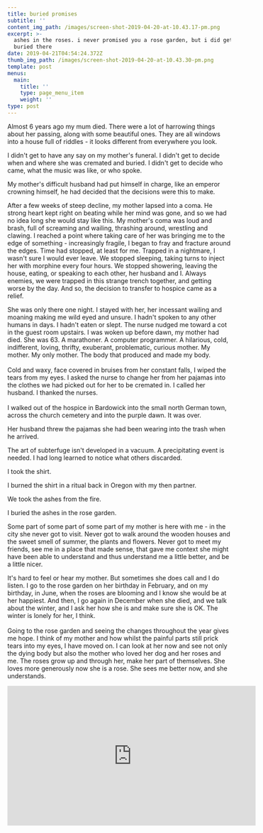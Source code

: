 ```yaml
---
title: buried promises
subtitle: ''
content_img_path: /images/screen-shot-2019-04-20-at-10.43.17-pm.png
excerpt: >-
  ashes in the roses. i never promised you a rose garden, but i did get you
  buried there
date: 2019-04-21T04:54:24.372Z
thumb_img_path: /images/screen-shot-2019-04-20-at-10.43.30-pm.png
template: post
menus:
  main:
    title: ''
    type: page_menu_item
    weight: ''
type: post
---
```

Almost 6 years ago my mum died. There were a lot of harrowing things about her passing, along with some beautiful ones. They are all windows into a house full of riddles - it looks different from everywhere you look.

I didn't get to have any say on my mother's funeral.
I didn't get to decide when and where she was cremated and buried.
I didn't get to decide who came, what the music was like, or who spoke.

My mother's difficult husband had put himself in charge, like an emperor crowning himself, he had decided that the decisions were this to make.

After a few weeks of steep decline, my mother lapsed into a coma. He strong heart kept right on beating while her mind was gone, and so we had no idea long she would stay like this. My mother's coma was loud and brash, full of screaming and wailing, thrashing around, wrestling and clawing. I reached a point where taking care of her was bringing me to the edge of something - increasingly fragile, I began to fray and fracture around the edges. Time had stopped, at least for me. Trapped in a nightmare, I wasn't sure I would ever leave. We stopped sleeping, taking turns to inject her with morphine every four hours. We stopped showering, leaving the house, eating, or speaking to each other, her husband and I. Always enemies, we were trapped in this strange trench together, and getting worse by the day.
And so, the decision to transfer to hospice came as a relief.

She was only there one night. I stayed with her, her incessant wailing and moaning making me wild eyed and unsure. I hadn't spoken to any other humans in days. I hadn't eaten or slept. The nurse nudged me toward a cot in the guest room upstairs. I was woken up before dawn, my mother had died. She was 63. A marathoner. A computer programmer. A hilarious, cold, indifferent, loving, thrifty, exuberant, problematic, curious mother. My mother. My only mother. The body that produced and made my body. \
\
Cold and waxy, face covered in bruises from her constant falls, I wiped the tears from my eyes. I asked the nurse to change her from her pajamas into the clothes we had picked out for her to be cremated in. I called her husband. I thanked the nurses.\
\
I walked out of the hospice in Bardowick into the small north German town, across the church cemetery and into the purple dawn. It was over.

Her husband threw the pajamas she had been wearing into the trash when he arrived.

The art of subterfuge isn't developed in a vacuum. A precipitating event is needed. I had long learned to notice what others discarded.

I took the shirt.

I burned the shirt in a ritual back in Oregon with my then partner.

We took the ashes from the fire.

I buried the ashes in the rose garden.

Some part of some part of some part of my mother is here with me - in the city she never got to visit. Never got to walk around the wooden houses and the sweet smell of summer, the plants and flowers. Never got to meet my friends, see me in a place that made sense, that gave me context she might have been able to understand and thus understand me a little better, and be a little nicer.

It's hard to feel or hear my mother. But sometimes she does call and I do listen. I go to the rose garden on her birthday in February, and on my birthday, in June, when the roses are blooming and I know she would be at her happiest. And then, I go again in December when she died, and we talk about the winter, and I ask her how she is and make sure she is OK. The winter is lonely for her, I think.\
\
Going to the rose garden and seeing the changes throughout the year gives me hope. I think of my mother and how whilst the painful parts still prick tears into my eyes, I have moved on. I can look at her now and see not only the dying body but also the mother who loved her dog and her roses and me. The roses grow up and through her, make her part of themselves. She loves more generously now she is a rose. She sees me better now, and she understands.

<iframe width="560" height="315" src="https://www.youtube.com/embed/uX0eSQMUncQ" frameborder="0" allow="accelerometer; autoplay; encrypted-media; gyroscope; picture-in-picture" allowfullscreen></iframe>
